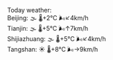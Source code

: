 Today weather:  
Beijing: 🌫  🌡️+2°C 🌬️↙4km/h  
Tianjin: 🌫  🌡️+5°C 🌬️↑7km/h  
Shijiazhuang: 🌫  🌡️+5°C 🌬️↙4km/h  
Tangshan: ☀️ 🌡️+8°C 🌬️→9km/h  

